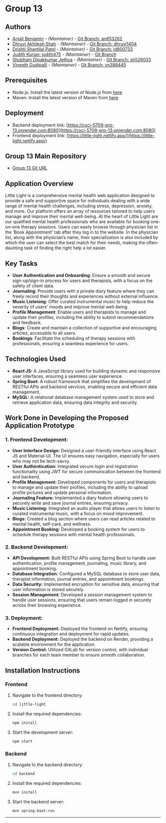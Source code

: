 # Group 13

## Authors
* [Anjali Benjamin](an653262@dal.ca) - *(Maintainer)* - [Git Branch: an653262](https://git.cs.dal.ca/gudipalli/csci-5709-grp-13/-/tree/an653262?ref_type=heads)
* [Dhruvi Akhilesh Shah](dh368867@dal.ca) - *(Maintainer)* - [Git Branch: dhruvi1404](https://git.cs.dal.ca/gudipalli/csci-5709-grp-13/-/tree/dhruvi1404?ref_type=heads)
* [Drishti Shantilal Patel](dr207990@dal.ca) - *(Maintainer)* - [Git Branch: jd800733](https://git.cs.dal.ca/gudipalli/csci-5709-grp-13/-/tree/drishti8?ref_type=heads)
* [Judith Kurian: judith475](jd800733@dal.ca) - *(Maintainer)* - [Git Branch](https://git.cs.dal.ca/gudipalli/csci-5709-grp-13/-/tree/judith475?ref_type=heads)
* [Shubham Dipakkumar Jethva](sh526033@dal.ca) - *(Maintainer)* - [Git Branch: sh526033](https://git.cs.dal.ca/gudipalli/csci-5709-grp-13/-/tree/sh526033?ref_type=heads)
* [Vineeth Gudipalli](vn388445@dal.ca) - *(Maintainer)* - [Git Branch: vn388445](https://git.cs.dal.ca/gudipalli/csci-5709-grp-13/-/tree/vn388445?ref_type=heads)

## Prerequisites
- Node.js: Install the latest version of Node.js from [here](https://nodejs.org/)
- Maven: Install the latest version of Maven from [here](https://maven.apache.org/install.html)

## Deployment
- Backend deployment link: [https://csci-5709-grp-13.onrender.com:8080](https://csci-5709-grp-13.onrender.com:8080)
- Frontend deployment link: [https://little-light.netlify.app/](https://little-light.netlify.app/)

## Group 13 Main Repository
- [Group 13 Git URL](https://git.cs.dal.ca/gudipalli/csci-5709-grp-13)

## Application Overview
Little Light is a comprehensive mental health web application designed to provide a safe and supportive space for individuals dealing with a wide range of mental health challenges, including stress, depression, anxiety, and more. Our platform offers an array of resources tailored to help users manage and improve their mental well-being.
At the heart of Little Light are our qualified mental health professionals who are available for booking one-on-one therapy sessions. Users can easily browse through physician list in the ‘Book Appointment’ tab after they log in to the website. In the physician list, along with the physician’s name, their specialization is also included by which the user can select the best match for their needs, making the often-daunting task of finding the right help a lot easier.


## Key Tasks
- **User Authentication and Onboarding**: Ensure a smooth and secure sign-up/sign-in process for users and therapists, with a focus on the safety of client data.
- **Journaling**: Provide users with a private diary feature where they can freely record their thoughts and experiences without external influence.
- **Music Listening**: Offer curated instrumental music to help reduce the severity of users' moods and improve mental well-being.
- **Profile Management**: Enable users and therapists to manage and update their profiles, including the ability to submit recommendations and feedback.
- **Blogs**: Create and maintain a collection of supportive and encouraging articles, accessible to all users.
- **Bookings**: Facilitate the scheduling of therapy sessions with professionals, ensuring a seamless experience for users.

## Technologies Used
- **React JS:** A JavaScript library used for building dynamic and responsive user interfaces, ensuring a seamless user experience.
- **Spring Boot:** A robust framework that simplifies the development of RESTful APIs and backend services, enabling secure and efficient data management.
- **MySQL:** A relational database management system used to store and retrieve application data, ensuring data integrity and security.

## Work Done in Developing the Proposed Application Prototype

### 1. **Frontend Development:**
   - **User Interface Design:** Designed a user-friendly interface using React JS and Material-UI. The UI ensures easy navigation, especially for users who may not be tech-savvy.
   - **User Authentication:** Integrated secure login and registration functionality using JWT for secure communication between the frontend and backend.
   - **Profile Management:** Developed components for users and therapists to manage and update their profiles, including the ability to upload profile pictures and update personal information.
   - **Journaling Feature:** Implemented a diary feature allowing users to securely write and save journal entries, ensuring privacy.
   - **Music Listening:** Integrated an audio player that allows users to listen to curated instrumental music, with a focus on mood improvement.
   - **Blogs:** Created a blog section where users can read articles related to mental health, self-care, and wellness.
   - **Appointment Booking:** Developed a booking system for users to schedule therapy sessions with mental health professionals.

### 2. **Backend Development:**
   - **API Development:** Built RESTful APIs using Spring Boot to handle user authentication, profile management, journaling, music library, and appointment booking.
   - **Database Integration:** Configured a MySQL database to store user data, therapist information, journal entries, and appointment bookings.
   - **Data Security:** Implemented encryption for sensitive data, ensuring that user information is stored securely.
   - **Session Management:** Developed a session management system to handle user sessions, ensuring that users remain logged in securely across their browsing experience.

### 3. **Deployment:**
   - **Frontend Deployment:** Deployed the frontend on Netlify, ensuring continuous integration and deployment for rapid updates.
   - **Backend Deployment:** Deployed the backend on Render, providing a scalable environment for the application.
   - **Version Control:** Utilized GitLab for version control, with individual branches for each team member to ensure smooth collaboration.


## Installation Instructions
### Frontend
1. Navigate to the frontend directory:
    ```sh
    cd little-light
    ```
2. Install the required dependencies:
    ```sh
    npm install
    ```
3. Start the development server:
    ```sh
    npm start
    ```

### Backend
1. Navigate to the backend directory:
    ```sh
    cd backend
    ```
2. Install the required dependencies:
    ```sh
    mvn install
    ```
3. Start the backend server:
    ```sh
    mvn spring-boot:run
    ```

---

